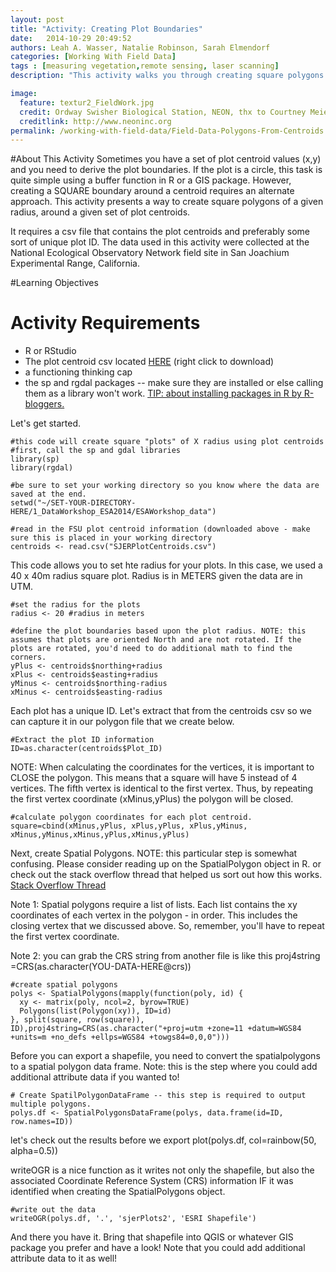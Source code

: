 ```yaml
---
layout: post
title: "Activity: Creating Plot Boundaries"
date:   2014-10-29 20:49:52
authors: Leah A. Wasser, Natalie Robinson, Sarah Elmendorf
categories: [Working With Field Data]
tags : [measuring vegetation,remote sensing, laser scanning]
description: "This activity walks you through creating square polygons from a plot centroid (x,y format) in R."

image:
  feature: textur2_FieldWork.jpg
  credit: Ordway Swisher Biological Station, NEON, thx to Courtney Meier
  creditlink: http://www.neoninc.org
permalink: /working-with-field-data/Field-Data-Polygons-From-Centroids
---
```



#About This Activity
Sometimes you have a set of plot centroid values (x,y) and you need to derive the plot boundaries. If the plot is a circle, this task is quite simple using a buffer function in R or a GIS package. However, creating a SQUARE boundary around a centroid requires an alternate approach. This activity presents a way to create square polygons of a given radius, around a given set of plot centroids.

It requires a csv file that contains the plot centroids and preferably some sort of unique plot ID. The data used in this activity were collected at the National Ecological Observatory Network field site in San Joachium Experimental Range, California. 

#Learning Objectives

# Activity Requirements
- R or RStudio
- The plot centroid csv located [HERE](http://lwasser.github.io/data/SJERPlotCentroids.csv "Centroid data for SJER") (right click to download)
- a functioning thinking cap
- the sp and rgdal packages -- make sure they are installed or else calling them as a library won't work. <a href="http://www.r-bloggers.com/installing-r-packages/" target="_blank">TIP: about installing packages in R by R-bloggers.</a>

Let's get started. 

	#this code will create square "plots" of X radius using plot centroids
	#first, call the sp and gdal libraries
	library(sp)
	library(rgdal)

	#be sure to set your working directory so you know where the data are saved at the end.
	setwd("~/SET-YOUR-DIRECTORY-HERE/1_DataWorkshop_ESA2014/ESAWorkshop_data")

	#read in the FSU plot centroid information (downloaded above - make sure this is placed in your working directory
	centroids <- read.csv("SJERPlotCentroids.csv")

This code allows you to set hte radius for your plots. In this case, we used a 40 x 40m radius square plot. Radius is in METERS given the data are in UTM.

	#set the radius for the plots
	radius <- 20 #radius in meters

	#define the plot boundaries based upon the plot radius. NOTE: this assumes that plots are oriented North and are not rotated. If the plots are rotated, you'd need to do additional math to find the corners.
	yPlus <- centroids$northing+radius
	xPlus <- centroids$easting+radius
	yMinus <- centroids$northing-radius
	xMinus <- centroids$easting-radius

Each plot has a unique ID. Let's extract that from the centroids csv so we can capture it in our polygon file that we create below.

	#Extract the plot ID information
	ID=as.character(centroids$Plot_ID)
	
NOTE: When calculating the coordinates for the vertices, it is important to CLOSE the polygon. This means that a square will have 5 instead of 4 vertices. The fifth vertex is identical to the first vertex. Thus, by repeating the first vertex coordinate (xMinus,yPlus) the polygon will be closed.

	#calculate polygon coordinates for each plot centroid. 
	square=cbind(xMinus,yPlus, xPlus,yPlus, xPlus,yMinus, xMinus,yMinus,xMinus,yPlus,xMinus,yPlus)

Next, create Spatial Polygons. NOTE: this particular step is somewhat confusing. Please consider reading up on the SpatialPolygon object
in R. or check out the stack overflow thread that helped us sort out how this works. <a href="http://stackoverflow.com/questions/26620373/spatialpolygons-creating-a-set-of-polygons-in-r-from-coordinates" target="_blank">Stack Overflow Thread</a>

Note 1: Spatial polygons require a list of lists. Each list contains the xy coordinates of each vertex in the polygon - in order. This includes the closing vertex that we discussed above. So, remember, you'll have to repeat the first vertex coordinate.

Note 2: you can grab the CRS string from another file is like this proj4string =CRS(as.character(YOU-DATA-HERE@crs))

	#create spatial polygons
	polys <- SpatialPolygons(mapply(function(poly, id) {
	  xy <- matrix(poly, ncol=2, byrow=TRUE)
	  Polygons(list(Polygon(xy)), ID=id)
	}, split(square, row(square)), ID),proj4string=CRS(as.character("+proj=utm +zone=11 +datum=WGS84 +units=m +no_defs +ellps=WGS84 +towgs84=0,0,0")))

Before you can export a shapefile, you need to convert the spatialpolygons to a spatial polygon data frame. Note: this is the step where you could add additional attribute data if you wanted to!

	# Create SpatilPolygonDataFrame -- this step is required to output multiple polygons.
	polys.df <- SpatialPolygonsDataFrame(polys, data.frame(id=ID, row.names=ID))
	
let's check out the results before we export
	plot(polys.df, col=rainbow(50, alpha=0.5))

writeOGR is a nice function as it writes not only the shapefile, but also the associated Coordinate Reference System (CRS) information IF it was identified when creating the SpatialPolygons object. 

	#write out the data
	writeOGR(polys.df, '.', 'sjerPlots2', 'ESRI Shapefile')

And there you have it. Bring that shapefile into QGIS or whatever GIS package you prefer and have a look! Note that you could add additional attribute data to it as well!

